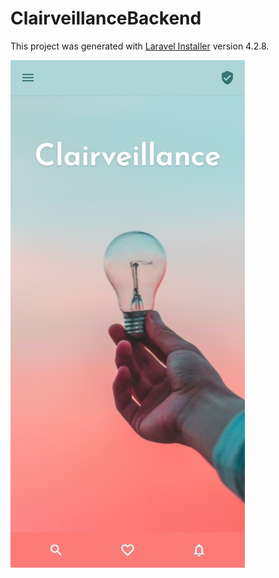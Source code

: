 # ClairveillanceBackend

This project was generated with [Laravel Installer](https://github.com/laravel/installer) version 4.2.8.

![Clairveillance Homepage](clairveillance_screenshot_homepage.jpeg "Clairveillance Homepage")
